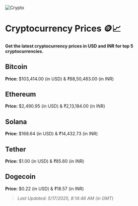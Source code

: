 
![Crypto](https://www.techguide.com.au/wp-content/uploads/2020/11/crypto3.jpeg)

# Cryptocurrency Prices 🪙📈

#### Get the latest cryptocurrency prices in USD and INR for top 5 cryptocurrencies.

## Bitcoin

**Price:** $103,414.00 (in USD) & ₹88,50,483.00 (in INR)

## Ethereum

**Price:** $2,490.95 (in USD) & ₹2,13,184.00 (in INR)

## Solana

**Price:** $168.64 (in USD) & ₹14,432.73 (in INR)

## Tether

**Price:** $1.00 (in USD) & ₹85.60 (in INR)

## Dogecoin

**Price:** $0.22 (in USD) & ₹18.57 (in INR)

> _Last Updated: 5/17/2025, 8:14:46 AM (in GMT)_
